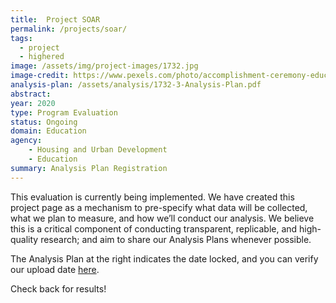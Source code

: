 ```yaml
---
title:  Project SOAR
permalink: /projects/soar/
tags: 
  - project 
  - highered
image: /assets/img/project-images/1732.jpg  
image-credit: https://www.pexels.com/photo/accomplishment-ceremony-education-graduation-267885/
analysis-plan: /assets/analysis/1732-3-Analysis-Plan.pdf
abstract:
year: 2020
type: Program Evaluation
status: Ongoing
domain: Education
agency: 
    - Housing and Urban Development
    - Education
summary: Analysis Plan Registration
---
```


This evaluation is currently being implemented. We have created this project page as a mechanism to pre-specify what data will be collected, what we plan to measure, and how we’ll conduct our analysis. We believe this is a critical component of conducting transparent, replicable, and high-quality research; and aim to share our Analysis Plans whenever possible.

The Analysis Plan at the right indicates the date locked, and you can verify our upload date <a href="https://github.com/gsa-oes/office-of-evaluation-sciences/commits/master/assets/analysis/1732-3-Analysis-Plan.pdf">here</a>.

Check back for results!
